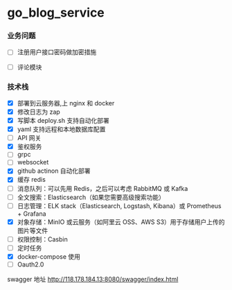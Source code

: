 # go_blog_service

### 业务问题
- [ ] 注册用户接口密码做加密措施
- [ ] 评论模块


### 技术栈

- [x] 部署到云服务器,上 nginx 和 docker
- [x] 修改日志为 zap
- [x] 写脚本 deploy.sh 支持自动化部署
- [x] yaml 支持远程和本地数据库配置
- [ ] API 网关
- [x] 鉴权服务
- [ ] grpc
- [ ] websocket
- [x] github actinon 自动化部署
- [x] 缓存 redis
- [ ] 消息队列：可以先用 Redis，之后可以考虑 RabbitMQ 或 Kafka
- [ ] 全文搜索：Elasticsearch（如果您需要高级搜索功能）
- [ ] 日志管理：ELK stack（Elasticsearch, Logstash, Kibana）或 Prometheus + Grafana
- [x] 对象存储：MinIO 或云服务（如阿里云 OSS、AWS S3）用于存储用户上传的图片等文件
- [ ] 权限控制：Casbin
- [ ] 定时任务
- [x] docker-compose 使用
- [ ] Oauth2.0

swagger 地址
http://118.178.184.13:8080/swagger/index.html
